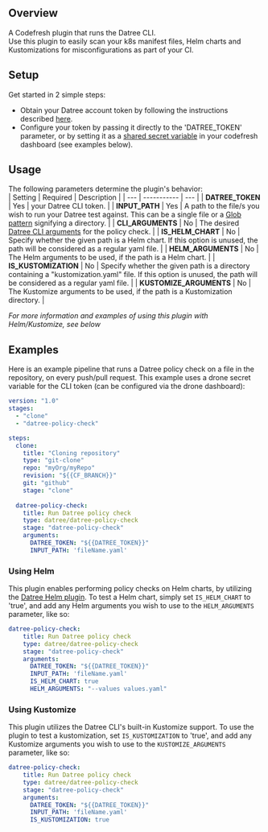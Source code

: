 ## Overview
A Codefresh plugin that runs the Datree CLI.  
Use this plugin to easily scan your k8s manifest files, Helm charts and Kustomizations for misconfigurations as part of your CI.

## Setup
Get started in 2 simple steps:  

* Obtain your Datree account token by following the instructions described [here](https://hub.datree.io/account-token).
* Configure your token by passing it directly to the 'DATREE_TOKEN' parameter, or by setting it as a [shared secret variable](https://codefresh.io/docs/docs/configure-ci-cd-pipeline/shared-configuration/) in your codefresh dashboard (see examples below).

## Usage

The following parameters determine the plugin's behavior:  
| Setting | Required | Description |
| --- | ----------- | --- |
| **DATREE_TOKEN** | Yes | your Datree CLI token. |
| **INPUT_PATH** | Yes | A path to the file/s you wish to run your Datree test against. This can be a single file or a [Glob pattern](https://www.digitalocean.com/community/tools/glob) signifying a directory. |
| **CLI_ARGUMENTS** | No | The desired [Datree CLI arguments](https://hub.datree.io/cli-arguments) for the policy check. |
| **IS_HELM_CHART** | No | Specify whether the given path is a Helm chart. If this option is unused, the path will be considered as a regular yaml file. |
| **HELM_ARGUMENTS** | No | The Helm arguments to be used, if the path is a Helm chart. |
| **IS_KUSTOMIZATION** | No | Specify whether the given path is a directory containing a "kustomization.yaml" file. If this option is unused, the path will be considered as a regular yaml file. |
| **KUSTOMIZE_ARGUMENTS** | No | The Kustomize arguments to be used, if the path is a Kustomization directory. |  

*For more information and examples of using this plugin with Helm/Kustomize, see below*

## Examples
Here is an example pipeline that runs a Datree policy check on a file in the repository, on every push/pull request. This example uses a drone secret variable for the CLI token (can be configured via the drone dashboard):
```yaml
version: "1.0"
stages:
  - "clone"
  - "datree-policy-check"

steps:
  clone:
    title: "Cloning repository"
    type: "git-clone"
    repo: "myOrg/myRepo"
    revision: "${{CF_BRANCH}}"
    git: "github"
    stage: "clone"
    
  datree-policy-check:
    title: Run Datree policy check
    type: datree/datree-policy-check
    stage: "datree-policy-check"
    arguments:
      DATREE_TOKEN: "${{DATREE_TOKEN}}"
      INPUT_PATH: 'fileName.yaml'
```

### Using Helm
This plugin enables performing policy checks on Helm charts, by utilizing the [Datree Helm plugin](https://github.com/datreeio/helm-datree).
To test a Helm chart, simply set `IS_HELM_CHART` to 'true', and add any Helm arguments you wish to use to the `HELM_ARGUMENTS` parameter, like so:
```yaml
datree-policy-check:
    title: Run Datree policy check
    type: datree/datree-policy-check
    stage: "datree-policy-check"
    arguments:
      DATREE_TOKEN: "${{DATREE_TOKEN}}"
      INPUT_PATH: 'fileName.yaml'
      IS_HELM_CHART: true
      HELM_ARGUMENTS: "--values values.yaml"
```

### Using Kustomize
This plugin utilizes the Datree CLI's built-in Kustomize support. To use the plugin to test a kustomization, set `IS_KUSTOMIZATION` to 'true', and add any Kustomize arguments you wish to use to the `KUSTOMIZE_ARGUMENTS` parameter, like so:
```yaml
datree-policy-check:
    title: Run Datree policy check
    type: datree/datree-policy-check
    stage: "datree-policy-check"
    arguments:
      DATREE_TOKEN: "${{DATREE_TOKEN}}"
      INPUT_PATH: 'fileName.yaml'
      IS_KUSTOMIZATION: true
```
